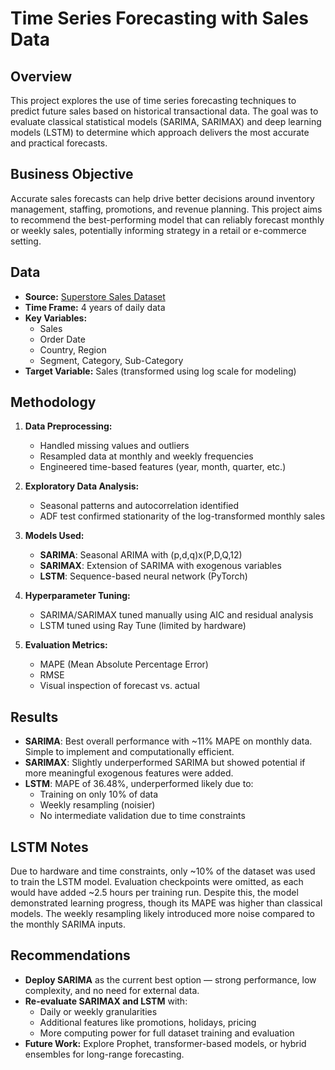 # Time Series Forecasting with Sales Data

## Overview

This project explores the use of time series forecasting techniques to predict future sales based on historical transactional data. The goal was to evaluate classical statistical models (SARIMA, SARIMAX) and deep learning models (LSTM) to determine which approach delivers the most accurate and practical forecasts.

## Business Objective

Accurate sales forecasts can help drive better decisions around inventory management, staffing, promotions, and revenue planning. This project aims to recommend the best-performing model that can reliably forecast monthly or weekly sales, potentially informing strategy in a retail or e-commerce setting.

## Data

- **Source:** [Superstore Sales Dataset](https://www.kaggle.com/datasets/rohitsahoo/sales-forecasting)
- **Time Frame:** 4 years of daily data
- **Key Variables:**
  - Sales
  - Order Date
  - Country, Region
  - Segment, Category, Sub-Category
- **Target Variable:** Sales (transformed using log scale for modeling)

## Methodology

1. **Data Preprocessing:**
   - Handled missing values and outliers
   - Resampled data at monthly and weekly frequencies
   - Engineered time-based features (year, month, quarter, etc.)

2. **Exploratory Data Analysis:**
   - Seasonal patterns and autocorrelation identified
   - ADF test confirmed stationarity of the log-transformed monthly sales

3. **Models Used:**
   - **SARIMA**: Seasonal ARIMA with (p,d,q)x(P,D,Q,12)
   - **SARIMAX**: Extension of SARIMA with exogenous variables
   - **LSTM**: Sequence-based neural network (PyTorch)

4. **Hyperparameter Tuning:**
   - SARIMA/SARIMAX tuned manually using AIC and residual analysis
   - LSTM tuned using Ray Tune (limited by hardware)

5. **Evaluation Metrics:**
   - MAPE (Mean Absolute Percentage Error)
   - RMSE
   - Visual inspection of forecast vs. actual

## Results

- **SARIMA**: Best overall performance with ~11% MAPE on monthly data. Simple to implement and computationally efficient.
- **SARIMAX**: Slightly underperformed SARIMA but showed potential if more meaningful exogenous features were added.
- **LSTM**: MAPE of 36.48%, underperformed likely due to:
  - Training on only 10% of data
  - Weekly resampling (noisier)
  - No intermediate validation due to time constraints

## LSTM Notes

Due to hardware and time constraints, only ~10% of the dataset was used to train the LSTM model. Evaluation checkpoints were omitted, as each would have added ~2.5 hours per training run. Despite this, the model demonstrated learning progress, though its MAPE was higher than classical models. The weekly resampling likely introduced more noise compared to the monthly SARIMA inputs.

## Recommendations

- **Deploy SARIMA** as the current best option — strong performance, low complexity, and no need for external data.
- **Re-evaluate SARIMAX and LSTM** with:
  - Daily or weekly granularities
  - Additional features like promotions, holidays, pricing
  - More computing power for full dataset training and evaluation
- **Future Work:** Explore Prophet, transformer-based models, or hybrid ensembles for long-range forecasting.
